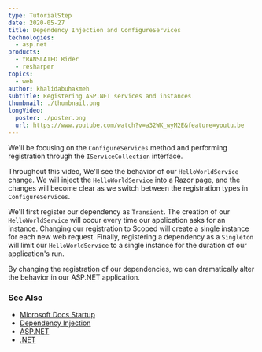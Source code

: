```yaml
---
type: TutorialStep
date: 2020-05-27
title: Dependency Injection and ConfigureServices
technologies:
  - asp.net
products:
  - tRANSLATED Rider
  - resharper
topics:
  - web
author: khalidabuhakmeh
subtitle: Registering ASP.NET services and instances
thumbnail: ./thumbnail.png
longVideo:
  poster: ./poster.png
  url: https://www.youtube.com/watch?v=a32WK_wyM2E&feature=youtu.be
---
```


We'll be focusing on the `ConfigureServices` method and performing registration through the `IServiceCollection` interface.

Throughout this video, We'll see the behavior of our `HelloWorldService` change. We will inject the `HelloWorldService` into a Razor page, and the changes will become clear as we switch between the registration types in `ConfigureServices`.

We'll first register our dependency as `Transient`. The creation of our `HelloWorldService` will occur every time our application asks for an instance. Changing our registration to Scoped will create a single instance for each new web request. Finally, registering a dependency as a `Singleton` will limit our `HelloWorldService` to a single instance for the duration of our application's run.

By changing the registration of our dependencies, we can dramatically alter the behavior in our ASP.NET application.


### See Also

- [Microsoft Docs Startup](https://docs.microsoft.com/en-us/aspnet/core/fundamentals/startup)
- [Dependency Injection](https://docs.microsoft.com/en-us/aspnet/core/fundamentals/dependency-injection)
- [ASP.NET](https://dotnet.microsoft.com/apps/aspnet)
- [.NET](https://dot.net/)